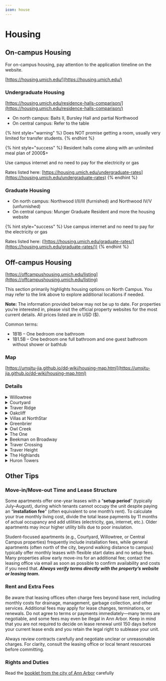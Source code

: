 ```yaml
---
icon: house
---
```


# Housing

## On-campus Housing

For on-campus housing, pay attention to the application timeline on the website.

[https://housing.umich.edu/](https://housing.umich.edu/)

### Undergraduate Housing

[https://housing.umich.edu/residence-halls-comparison/](https://housing.umich.edu/residence-halls-comparison/)

* On north campus: Baits II, Bursley Hall and partial Northwood
* On central campus: Refer to the table

{% hint style="warning" %}
Does NOT promise getting a room, usually very limited for transfer students.
{% endhint %}

{% hint style="success" %}
Resident halls come along with an unlimited meal plan of 2000$+

Use campus internet and no need to pay for the electricity or gas

Rates listed here: [https://housing.umich.edu/undergraduate-rates](https://housing.umich.edu/undergraduate-rates)
{% endhint %}

### Graduate Housing

* On north campus: Northwood I/II/III (furnished) and Northwood IV/V (unfurnished)
* On central campus: Munger Graduate Resident and more the housing website

{% hint style="success" %}
Use campus internet and no need to pay for the electricity or gas

Rates listed here: ([https://housing.umich.edu/graduate-rates/](https://housing.umich.edu/graduate-rates/))
{% endhint %}

## Off-campus Housing

[https://offcampushousing.umich.edu/listing](https://offcampushousing.umich.edu/listing)

This section primarily highlights housing options on North Campus. You may refer to the link above to explore additional locations if needed.&#x20;

**Note:** The information provided below may not be up to date. For properties you’re interested in, please visit the official property websites for the most current details. All prices listed are in USD ($).

Common terms:

* 1B1B – One bedroom one bathroom
* 1B1.5B – One bedroom one full bathroom and one guest bathroom without shower or bathtub

### Map

[https://umsjtu-jia.github.io/dd-wiki/housing-map.html](https://umsjtu-jia.github.io/dd-wiki/housing-map.html)

### Details

<details>

<summary>Willowtree</summary>

[https://www.americancampus.com/student-apartments/mi/ann-arbor/willowtree-apartments-tower](https://www.americancampus.com/student-apartments/mi/ann-arbor/willowtree-apartments-tower)

Price

* Tower: 959-979 per room per month, shared bathroom
* Apartment: 1059-1079 per room per month, shared bathroom

Amenities

* Unfurnished/Furnished
* Equipped with stove, fridge, oven
* Washer/Dryer shared by the building

Transportation:

* \~20 mins walk to campus
* \~15 mins walk to Kroger
* Buses: 23, 65

Nearby Facilities:

* Supermarket, food court
* Gym (NCRB)

Notes:

* Extra fees: electricity, internet, water
* Lease signed by year, move in at the end of August and move out at the end of July
* Facilities are old ;(

</details>

<details>

<summary>Courtyard</summary>

[https://courtyardsapts.com/](https://courtyardsapts.com/)

Price

* 1b1b: 2110 per month per room
* 2b2b: 1460 per month per room
* 3b3b: 1240 per month per room
* 4b4b: 1195 per month per room

Amenities

* Furnished
* Equipped with stove, fridge, oven
* Washer/Dryer in the unit

Transportation:

* \~15 mins walk to campus
* \~25 mins walk to Kroger
* Buses: 23, 65, BB

Nearby Facilities:

* Supermarket, food court
* Gym (NCRB)

Notes:

* Extra fees: electricity, water
* Lease signed by year, move in at the end of August and move out at the end of July
* Rent includes individual bedroom and bathroom

</details>

<details>

<summary>Traver Ridge</summary>

[https://www.mckinley.com/apartments/michigan/ann-arbor/traver-ridge/](https://www.mckinley.com/apartments/michigan/ann-arbor/traver-ridge/)

Price

* 1b1b: \~1500 per month per unit
* 2b2b: \~2250 per month per unit
* 3b2b: \~1850 per month per unit

Amenities

* Unfurnished
* Equipped with stove, fridge, oven
* Washer/Dryer shared by the building

Transportation:

* \~15 mins to campus by bus
* \~15 mins to walk Kroger
* Buses: 22

Nearby Facilities:

* Supermarket
* Ann Arbor library

Notes:

* Extra fees: electricity, internet, water
* Lease signed by year
* Prices may vary a little depending on the unit

</details>

<details>

<summary>Oakcliff</summary>

[https://oakcliffapt.com](https://oakcliffapt.com)

Price

* 1b1b: 2000-2500 per month per unit
* 2b2b: \~3200 per month per unit

Amenities

* Furnished
* Equipped with stove, fridge, oven
* Washer/Dryer in the unit
* Garage

Transportation:

* \~30 mins walk to campus
* \~15 mins to walk Kroger
* Buses: 22, 23, 65

Nearby Facilities:

* Supermarket
* Ann Arbor library

Notes:

* New and fancy facilities

</details>

<details>

<summary>Villas at NorthStar</summary>

[https://www.villasatnorthstar.com](https://www.villasatnorthstar.com)

Price

* 1b1b: \~1675 per month per unit
* 2b2b: \~2000 per month per unit

Amenities

* Unfurnished
* Equipped with stove, fridge, oven
* Washer/Dryer in the unit
* Private entry

Transportation:

* \~20 mins to campus by bus
* \~10 mins to Kroger by bus
* Buses: 22, 23

Nearby Facilities:

* Supermarket
* Nature area

Notes:

* Extra fees: electricity, internet
* Lease signed by year
* Prices may vary a little depending on the unit

</details>

<details>

<summary>Greenbrier</summary>

[https://www.slavikmanagement.com/property/green-brier/#features](https://www.slavikmanagement.com/property/green-brier/#features)

Price

* Studio: \~1200 per month per unit
* 1b1b: \~1250 per month per unit
* 2b1b: \~1450 per month per unit

Amenities

* Unfurnished
* Equipped with stove, fridge, oven
* Washer/Dryer shared by the building
* Free heating during winter

Transportation:

* \~20 mins to campus by bus
* \~15 mins to Kroger by bus
* Buses: 23, 65, 66, NC

Nearby Facilities:

* Supermarket, food court

Notes:

* Extra fees: electricity, internet, water
* Lease signed by year or month
* Prices may vary a little depending on the unit
* Facilities are old ;(

</details>

<details>

<summary>Owl Creek</summary>

[https://www.owlcreekapartments.com/](https://www.owlcreekapartments.com/)

Price

* Studio: \~1900 per month per unit
* 1b1b: \~2100 per month per unit
* 2b1b: \~2150 per month per unit
* 3b2b: \~2800 per month per unit

Amenities

* Unfurnished
* Equipped with stove, fridge, oven
* Washer/Dryer in the unit

Transportation:

* \~25 mins to campus by bus
* \~15 mins to Kroger by bus
* Buses: 22, 23

Nearby Facilities:

* Supermarket
* Nature area

Notes:

* Extra fees: electricity, internet
* Lease signed by year
* Prices may vary a little depending on the unit
* Facilities are new

</details>

<details>

<summary>The One</summary>

[https://www.owlcreekapartments.com/](https://www.owlcreekapartments.com/)

Price

* 1b1b: \~2100 per month per room
* 2b2.5b: \~1550 per month per room
* 3b3.5b: \~1400 per month per unit
* 4b4.5b: \~1200 per month per unit
* 5b5.5b: \~1000 per month per unit

Amenities

* Unfurnished
* Equipped with stove, fridge, oven
* Washer/Dryer in the unit

Transportation:

* \~35 mins to campus by bus
* \~25 mins to Kroger by bus
* Buses: 22, 63, shuttles to campus

Nearby Facilities:

* Supermarket

Notes:

* Extra fees: electricity, internet
* Lease signed by year
* Prices may vary a little depending on the unit
* Facilities are new

</details>

<details>

<summary>Beekman on Broadway</summary>

[https://www.beekmanonbroadway.com](https://www.beekmanonbroadway.com)

Price

* Studio: \~2100 per month per unit
* 1b1b: \~2300 per month per unit
* 2b1b: \~2900 per month per unit
* 2b2b: \~3200 per month per unit

Amenities

* Furnished
* Equipped with stove, fridge, oven
* Washer/Dryer in the unit

Transportation:

* \~20 mins to campus by bus
* \~15 mins to Kroger by bus
* Buses: 22. 23. 63. 65

Nearby Facilities:

* Grocery stores, restaurant
* Hospital

Notes:

* Extra fees: electricity
* Lease signed by year
* Prices may vary a little depending on the unit
* Facilities are new

</details>

<details>

<summary>Traver Crossing</summary>

[https://www.mckinley.com/apartments/michigan/ann-arbor/traver-crossing/](https://www.mckinley.com/apartments/michigan/ann-arbor/traver-crossing/)

Price

* 1b1b: \~1700 per month per unit
* 2b1b: \~1900 per month per unit
* 2b1.5b: \~1950 per month per unit

Amenities

* Unfurnished
* Equipped with stove, fridge, oven
* Washer/Dryer shared by the building

Transportation:

* \~35 mins walk to campus
* \~15 mins to Kroger by bus
* Buses: 22, 23, 63, 65

Nearby Facilities:

* Supertmarket
* Ann Arbor library

Notes:

* Extra fees: electricity, internet, water
* Lease signed by year
* Prices may vary a little depending on the unit

</details>

<details>

<summary>Traver Height</summary>

[https://www.mckinley.com/apartments/michigan/ann-arbor/traver-heights/](https://www.mckinley.com/apartments/michigan/ann-arbor/traver-heights/)

Price

* 1b1b: \~1900 per month per unit
* 2b2b: \~2300 per month per unit
* 3b2b: \~2700 per month per unit

Amenities

* Unfurnished
* Equipped with stove, fridge, oven
* Washer/Dryer in the unit
* Private entry

Transportation:

* \~15 mins to campus by bus
* \~13 mins to Kroger by bus
* Buses: 22

Nearby Facilities:

* Supertmarket
* Ann Arbor library

Notes:

* Extra fees: electricity, internet, water
* Lease signed by year
* Prices may vary a little depending on the unit

</details>

<details>

<summary>The Highlands</summary>

[https://www.thehighlandsapartments.net/](https://www.thehighlandsapartments.net/)

Price

* 1b1b: \~1500 per month per unit
* 2b1b: \~2100 per month per unit

Amenities

* Unfurnished
* Equipped with stove, fridge, oven
* Washer/Dryer shared by the building

Transportation:

* \~25 mins walk to campus
* \~15 mins to Kroger by bus
* Buses: 23, 65, BB

Nearby Facilities:

* Supertmarket
* Ann Arbor library

Notes:

* Extra fees: electricity, internet, water
* Lease signed by year
* Prices may vary a little depending on the unit

</details>

<details>

<summary>Huron Towers</summary>

[https://www.hurontowers.com/](https://www.hurontowers.com/)

Price

* Studio: \~1400 per month per room
* 1b1b: \~1550 per month per room
* 2b1b: \~900 per month per room
* 3b1.5b: \~900 per month per room

Amenities

* Unfurnished
* Equipped with stove, fridge, oven
* Washer/Dryer shared by the building

Transportation:

* \~15 mins walk to campus
* \~25 mins to Kroger by bus
* Buses: 23, 65, BB

Nearby Facilities:

* Football court
* CoE library

Notes:

* Extra fees: electricity, internet
* Lease signed by year, move in at the end of August and move out at the end of July
* Some units have great views

</details>

## Other Tips

### Move-in/Move-out Time and Lease Structure

Some apartments offer one-year leases with a “**setup period**” (typically July–August), during which tenants cannot occupy the unit despite paying an “**installation fee**” (often equivalent to one month’s rent). To calculate your true monthly living cost, divide the total lease payments by 11 months of actual occupancy and add utilities (electricity, gas, internet, etc.). Older apartments may incur higher utility bills due to poor insulation.

Student-focused apartments (e.g., Courtyard, Willowtree, or Central Campus properties) frequently include installation fees, while general apartments (often north of the city, beyond walking distance to campus) typically offer monthly leases with flexible start dates and no setup fees. Many properties allow early move-ins for an additional fee; contact the leasing office via email as soon as possible to confirm availability and costs if you need that. _**Always verify terms directly with the property’s website or leasing team.**_

### Rent and Extra Fees

Be aware that leasing offices often charge fees beyond base rent, including monthly costs for drainage, management, garbage collection, and other services. Additional fees may apply for lease changes, terminations, or renewals. Do not agree to terms or payments immediately—many terms are negotiable, and some fees may even be illegal in Ann Arbor. Keep in mind that you are not required to decide on lease renewal until 150 days before your current lease ends and you retain the legal right to sublease your unit.

Always review contracts carefully and negotiate unclear or unreasonable charges. For clarity, consult the leasing office or local tenant resources before committing.

### Rights and Duties

Read the [booklet from the city of Ann Arbor](https://www.a2gov.org/departments/city-clerk/Documents/City-Tenant-Landlord%20Tenants%20Rights%20and%20Duties%20-%20FINAL.pdf) carefully

